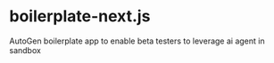 # boilerplate-next.js
AutoGen boilerplate app to enable beta testers to leverage ai agent in sandbox
